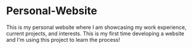 # Personal-Website
This is my personal website where I am showcasing my work experience, current projects, and interests. This is my first time developing a website and I'm using this project to learn the process!

